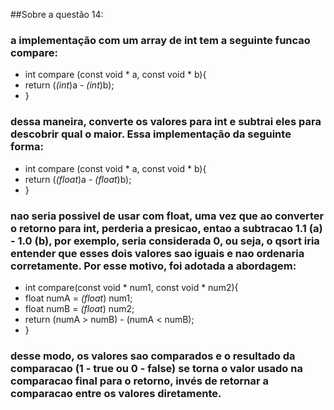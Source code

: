 ##Sobre a questão 14:
### a implementação com um array de int tem a seguinte funcao compare:
- int compare (const void * a, const void * b){
-   return (*(int*)a - *(int*)b); 
- }

### dessa maneira, converte os valores para int e subtrai eles para descobrir qual o maior. Essa implementação da seguinte forma:
- int compare (const void * a, const void * b){
-   return (*(float*)a - *(float*)b); 
- }

### nao seria possivel de usar com float, uma vez que ao converter o retorno para int, perderia a presicao, entao a subtracao 1.1 (a) - 1.0 (b), por exemplo, seria considerada 0, ou seja, o qsort iria entender que esses dois valores sao iguais e nao ordenaria corretamente. Por esse motivo, foi adotada a abordagem: 
- int compare(const void * num1, const void * num2){ 
-    float numA = *(float*) num1;
-    float numB = *(float*) num2;
-    return (numA > numB) - (numA < numB);
- }

### desse modo, os valores sao comparados e o resultado da comparacao (1 - true ou 0 - false) se torna o valor usado na comparacao final para o retorno, invés de retornar a comparacao entre os valores diretamente.